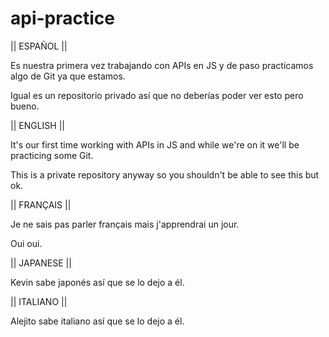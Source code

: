 # api-practice

|| ESPAÑOL ||

Es nuestra primera vez trabajando con APIs en JS y de paso practicamos algo de Git ya que estamos.

Igual es un repositorio privado así que no deberías poder ver esto pero bueno.



|| ENGLISH ||

It's our first time working with APIs in JS and while we're on it we'll be practicing some Git.

This is a private repository anyway so you shouldn't be able to see this but ok.



|| FRANÇAIS ||

Je ne sais pas parler français mais j'apprendrai un jour.

Oui oui.



|| JAPANESE ||

Kevin sabe japonés así que se lo dejo a él.


|| ITALIANO ||

Alejito sabe italiano así que se lo dejo a él.
